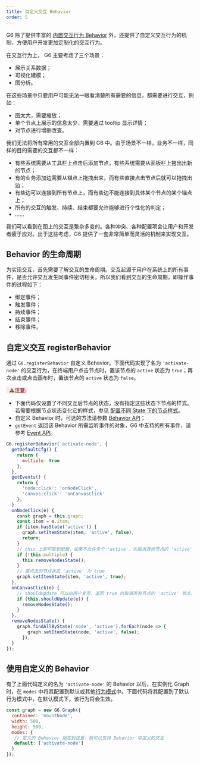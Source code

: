 ```yaml
---
title: 自定义交互 Behavior
order: 5
---
```


G6 除了提供丰富的 [内置交互行为 Behavior](/zh/docs/manual/middle/states/defaultBehavior) 外，还提供了自定义交互行为的机制，方便用户开发更加定制化的交互行为。

在交互行为上， G6 主要考虑了三个场景：

- 展示关系数据；
- 可视化建模；
- 图分析。

在这些场景中只要用户可能无法一眼看清楚所有需要的信息，都需要进行交互，例如：

- 图太大，需要缩放；
- 单个节点上展示的信息太少，需要通过 tooltip 显示详情；
- 对节点进行增删改查。

我们无法将所有常用的交互全部内置到 G6 中。由于场景不一样，业务不一样，同样的目的需要的交互都不一样：

- 有些系统需要从工具栏上点击后添加节点，有些系统需要从面板栏上拖出出新的节点；
- 有的业务添加边需要从锚点上拖拽出来，而有些直接点击节点后就可以拖拽出边；
- 有些边可以连接到所有节点上，而有些边不能连接到具体某个节点的某个锚点上；
- 所有的交互的触发、持续、结束都要允许能够进行个性化的判定；
- ……

我们可以看到在图上的交互是繁杂多变的。各种冲突、各种配置项会让用户和开发者疲于应对。出于这些考虑，G6 提供了一套非常简单而灵活的机制来实现交互。


## Behavior 的生命周期
为实现交互，首先需要了解交互的生命周期。交互起源于用户在系统上的所有事件，是否允许交互发生同事件密切相关。所以我们看到交互的生命周期，即操作事件的过程如下：

- 绑定事件；
- 触发事件；
- 持续事件；
- 结束事件；
- 移除事件。


## 自定义交互 registerBehavior
通过 `G6.registerBehavior` 自定义 Behavior。下面代码实现了名为 `'activate-node'` 的交互行为，在终端用户点击节点时，置该节点的 `active` 状态为 `true`；再次点击或点击画布时，置该节点的 `active` 状态为 `false`。

<span style="background-color: rgb(251, 233, 231); color: rgb(139, 53, 56)"> &nbsp;&nbsp;<strong>⚠️注意:</strong></span>

- 下面代码仅设置了不同交互后节点的状态，没有指定这些状态下节点的样式。若需要根据节点状态变化它的样式，参见 [配置不同 State 下的节点样式](/zh/docs/manual/middle/states/state)。
- 自定义 Behavior 时，可选的方法请参数 [Behavior API](/zh/docs/api/Behavior)；
- `getEvent` 返回该 Behavior 所需监听事件的对象，G6 中支持的所有事件，请参考 [Event API](/zh/docs/api/Event)。

```javascript
G6.registerBehavior('activate-node', {
  getDefaultCfg() {
    return {
      multiple: true
    };
  },
  getEvents() {
    return {
      'node:click': 'onNodeClick',
      'canvas:click': 'onCanvasClick'
    };
  }
  onNodeClick(e) {
    const graph = this.graph;
    const item = e.item;
    if (item.hasState('active')) {
      graph.setItemState(item, 'active', false);
      return;
    }
    // this 上即可取到配置，如果不允许多个 'active'，先取消其他节点的 'active' 状态
    if (!this.multiple) {
      this.removeNodesState();
    }
    // 置点击的节点状态 'active' 为 true
    graph.setItemState(item, 'active', true);
  },
  onCanvasClick(e) {
    // shouldUpdate 可以由用户复写，返回 true 时取消所有节点的 'active' 状态，即将 'active' 状态置为 false
    if (this.shouldUpdate(e)) {
      removeNodesState();
    }
  },
  removeNodesState() {
    graph.findAllByState('node', 'active').forEach(node => {
        graph.setItemState(node, 'active', false);
      });
  }  
});
```


## 使用自定义的 Behavior
有了上面代码定义的名为 `'activate-node'` 的 Behavior 以后，在实例化 Graph 时，在 `modes` 中将其配置到默认或其他[行为模式](/zh/docs/manual/middle/states/mode)中。下面代码将其配置到了默认行为模式中，在默认模式下，该行为将会生效。
```javascript
const graph = new G6.Graph({
  container: 'mountNode',
  width: 500,
  height: 500,
  modes: {
   // 定义的 Behavior 指定到这里，就可以支持 Behavior 中定义的交互
   default: ['activate-node']
  }
});

```


